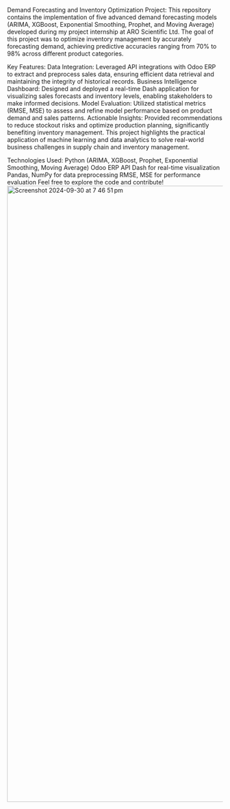 Demand Forecasting and Inventory Optimization Project: This repository contains the implementation of five advanced demand forecasting models (ARIMA, XGBoost, Exponential Smoothing, Prophet, and Moving Average) developed during my project internship at ARO Scientific Ltd. The goal of this project was to optimize inventory management by accurately forecasting demand, achieving predictive accuracies ranging from 70% to 98% across different product categories.

Key Features: Data Integration: Leveraged API integrations with Odoo ERP to extract and preprocess sales data, ensuring efficient data retrieval and maintaining the integrity of historical records. Business Intelligence Dashboard: Designed and deployed a real-time Dash application for visualizing sales forecasts and inventory levels, enabling stakeholders to make informed decisions. Model Evaluation: Utilized statistical metrics (RMSE, MSE) to assess and refine model performance based on product demand and sales patterns. Actionable Insights: Provided recommendations to reduce stockout risks and optimize production planning, significantly benefiting inventory management. This project highlights the practical application of machine learning and data analytics to solve real-world business challenges in supply chain and inventory management.

Technologies Used: Python (ARIMA, XGBoost, Prophet, Exponential Smoothing, Moving Average) Odoo ERP API Dash for real-time visualization Pandas, NumPy for data preprocessing RMSE, MSE for performance evaluation Feel free to explore the code and contribute!
<img width="1438" alt="Screenshot 2024-09-30 at 7 46 51 pm" src="https://github.com/user-attachments/assets/ee0fd805-130e-4f71-984e-00fadb90bdf7">
